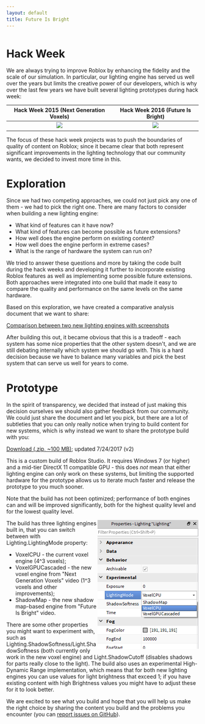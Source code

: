 ```yaml
---
layout: default
title: Future Is Bright
---
```


<p id="countdown" style="align: center; font-size: 48px; visibility: hidden;"></p>

# Hack Week

We are always trying to improve Roblox by enhancing the fidelity and the scale of our simulation. In particular, our lighting engine has served us well over the years but limits the creative power of our developers, which is why over the last few years we have built several lighting prototypes during hack week:

| Hack Week 2015 (Next Generation Voxels) | Hack Week 2016 (Future Is Bright) |
|:-:|:-:|
| [![](https://img.youtube.com/vi/z5TmqDtpwSM/0.jpg)](https://www.youtube.com/watch?v=z5TmqDtpwSM) | [![](https://img.youtube.com/vi/lrvOGqC9ZjQ/0.jpg)](https://www.youtube.com/watch?v=lrvOGqC9ZjQ) |

The focus of these hack week projects was to push the boundaries of quality of content on Roblox; since it became clear that both represent significant improvements in the lighting technology that our community wants, we decided to invest more time in this.

# Exploration

Since we had two competing approaches, we could not just pick any one of them - we had to pick the right one. There are many factors to consider when building a new lighting engine:

* What kind of features can it have now?
* What kind of features can become possible as future extensions?
* How well does the engine perform on existing content?
* How well does the engine perform in extreme cases?
* What is the range of hardware the system can run on?

We tried to answer these questions and more by taking the code built during the hack weeks and developing it further to incorporate existing Roblox features as well as implementing some possible future extensions. Both approaches were integrated into one build that made it easy to compare the quality and performance on the same levels on the same hardware.

Based on this exploration, we have created a comparative analysis document that we want to share:

[Comparison between two new lighting engines with screenshots](compare)

After building this out, it became obvious that this is a tradeoff - each system has some nice properties that the other system doesn't, and we are still debating internally which system we should go with. This is a hard decision because we have to balance many variables and pick the best system that can serve us well for years to come.

# Prototype

In the spirit of transparency, we decided that instead of just making this decision ourselves we should also gather feedback from our community. We could just share the document and let you pick, but there are a lot of subtleties that you can only really notice when trying to build content for new systems, which is why instead we want to share the prototype build with you:

[Download (.zip, ~100 MB)](https://github.com/Roblox/future-is-bright/releases/download/v2/future-is-bright-v2.zip); updated 7/24/2017 (v2)

This is a custom build of Roblox Studio. It requires Windows 7 (or higher) and a mid-tier DirectX 11 compatible GPU - this does *not* mean that either lighting engine can only work on these systems, but limiting the supported hardware for the prototype allows us to iterate much faster and release the prototype to you much sooner.

Note that the build has not been optimized; performance of both engines can and will be improved significantly, both for the highest quality level and for the lowest quality level.

<img align="right" src="images/mode_switch.png">
The build has three lighting engines built in, that you can switch between with Lighting.LightingMode property:

* VoxelCPU - the current voxel engine (4^3 voxels);
* VoxelGPUCascaded - the new voxel engine from "Next Generation Voxels" video (1^3 voxels and other improvements);
* ShadowMap -  the new shadow map-based engine from "Future Is Bright" video.

There are some other properties you might want to experiment with, such as Lighting.ShadowSoftness/Light.ShadowSoftness (both currently only work in the new voxel engine) and Light.ShadowCutoff (disables shadows for parts really close to the light). The build also uses an experimental High-Dynamic Range implementation, which means that for both new lighting engines you can use values for light brightness that exceed 1; if you have existing content with high Brightness values you might have to adjust these for it to look better.

We are excited to see what you build and hope that you will help us make the right choice by sharing the content you build and the problems you encounter (you can [report issues on GitHub](https://github.com/Roblox/future-is-bright/issues)).

<script>
var countDownDate = new Date("July 22 2017 18:00:00 GMT-0700").getTime();

var interval = setInterval(function() {
  var now = new Date().getTime();
  var distance = countDownDate - now;

  var element = document.getElementById("countdown");

  if (distance < 0) {
    if (interval) {
      clearInterval(interval);

	  element.style.visibility = 'hidden';
    }
  } else {
    var hours = Math.floor(distance / (1000 * 60 * 60));
    var minutes = Math.floor((distance % (1000 * 60 * 60)) / (1000 * 60));
    var seconds = Math.floor((distance % (1000 * 60)) / 1000);

    element.innerHTML = "Prototype available in " + hours + "h " + minutes + "m " + seconds + "s ";
    element.style.visibility = 'visible';
  }
}, 1000);
</script>
